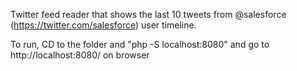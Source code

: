 Twitter feed reader that shows the last 10 tweets from @salesforce (https://twitter.com/salesforce) user timeline.

To run,
CD to the folder and "php -S localhost:8080"
and go to http://localhost:8080/ on browser